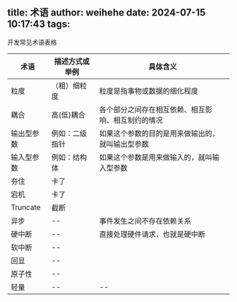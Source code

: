 title: 术语
author: weihehe
date: 2024-07-15 10:17:43
tags:
---
开发常见术语表格
<!--more-->

| 术语 | 描述方式或举例 | 具体含义 |
| ---- | -------- | -------- |
| 粒度 |（粗）细粒度 | 粒度是指事物或数据的细化程度 |
| 耦合 |高(低)耦合|各个部分之间存在相互依赖、相互影响、相互制约的情况|
|输出型参数|例如：二级指针|如果这个参数的目的是用来做输出的，就叫输出型参数|
|输入型参数|例如：结构体 |如果这个参数是用来做输入的，就叫输入型参数
| 夯住 |卡了|
| 宕机 |卡了|
| Truncate | 截断 |
| 异步 |--|事件发生之间不存在依赖关系 |
| 硬中断 |-- |直接处理硬件请求，也就是硬中断|
| 软中断|--||
| 回显 |--| |
| 原子性|--||
| 轻量|--|--|